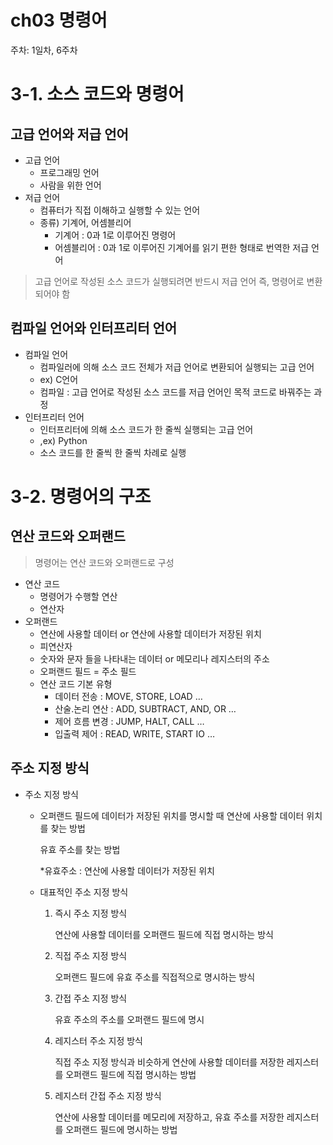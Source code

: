 # ch03 명령어

주차: 1일차, 6주차

# 3-1. 소스 코드와 명령어

## 고급 언어와 저급 언어

- 고급 언어
    - 프로그래밍 언어
    - 사람을 위한 언어
- 저급 언어
    - 컴퓨터가 직접 이해하고 실행할 수 있는 언어
    - 종류) 기계어, 어셈블리어
        - 기계어 : 0과 1로 이루어진 명령어
        - 어셈블리어 : 0과 1로 이루어진 기계어를 읽기 편한 형태로 번역한 저급 언어

> 고급 언어로 작성된 소스 코드가 실행되려면 반드시 저급 언어
즉, 명령어로 변환되어야 함
> 

## 컴파일 언어와 인터프리터 언어

- 컴파일 언어
    - 컴파일러에 의해 소스 코드 전체가 저급 언어로 변환되어 실행되는 고급 언어
    - ex) C언어
    - 컴파일 : 고급 언어로 작성된 소스 코드를 저급 언어인 목적 코드로 바꿔주는 과정
- 인터프리터 언어
    - 인터프리터에 의해 소스 코드가 한 줄씩 실행되는 고급 언어
    - ,ex) Python
    - 소스 코드를 한 줄씩 한 줄씩 차례로 실행

# 3-2. 명령어의 구조

## 연산 코드와 오퍼랜드

> 명령어는 연산 코드와 오퍼랜드로 구성
> 

- 연산 코드
    - 명령어가 수행할 연산
    - 연산자
- 오퍼랜드
    - 연산에 사용할 데이터 or 연산에 사용할 데이터가 저장된 위치
    - 피연산자
    - 숫자와 문자 들을 나타내는 데이터 or 메모리나 레지스터의 주소
    - 오퍼랜드 필드 = 주소 필드
    - 연산 코드 기본 유형
        - 데이터 전송 : MOVE, STORE, LOAD …
        - 산술.논리 연산 : ADD, SUBTRACT, AND, OR …
        - 제어 흐름 변경 : JUMP, HALT, CALL …
        - 입출력 제어 : READ, WRITE, START IO …

## 주소 지정 방식

- 주소 지정 방식
    - 오퍼랜드 필드에 데이터가 저장된 위치를 명시할 때 연산에 사용할 데이터 위치를 찾는 방법
        
        유효 주소를 찾는 방법
        
        *유효주소 : 연산에 사용할 데이터가 저장된 위치
        
    - 대표적인 주소 지정 방식
        1. 즉시 주소 지정 방식
            
            연산에 사용할 데이터를 오퍼랜드 필드에 직접 명시하는 방식
            
        2. 직접 주소 지정 방식
            
            오퍼랜드 필드에 유효 주소를 직접적으로 명시하는 방식
            
        3. 간접 주소 지정 방식
            
            유효 주소의 주소를 오퍼랜드 필드에 명시
            
        4. 레지스터 주소 지정 방식
            
            직접 주소 지정 방식과 비슷하게 연산에 사용할 데이터를 저장한 레지스터를 오퍼랜드 필드에 직접 명시하는 방법
            
        5. 레지스터 간접 주소 지정 방식
            
            연산에 사용할 데이터를 메모리에 저장하고, 유효 주소를 저장한 레지스터를 오퍼랜드 필드에 명시하는 방법